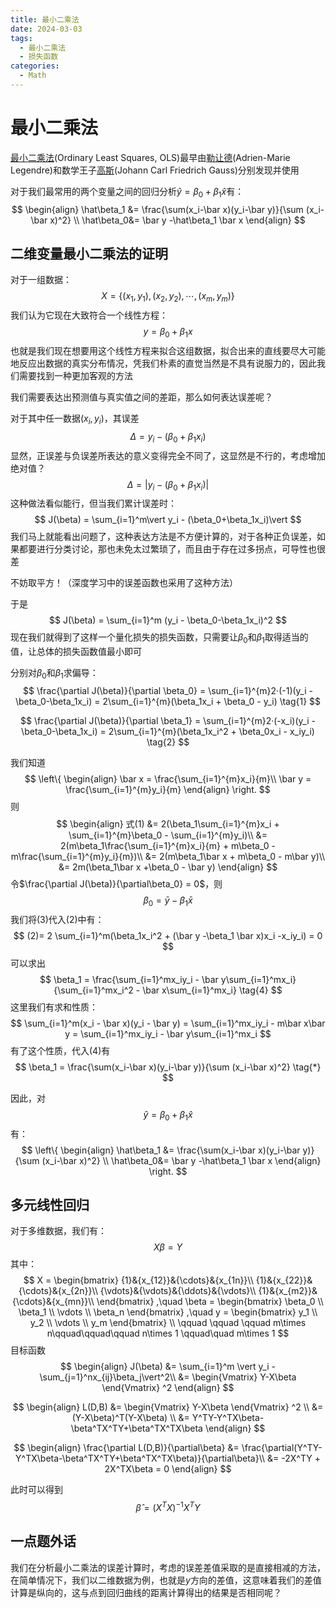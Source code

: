```yaml
---
title: 最小二乘法
date: 2024-03-03
tags: 
  - 最小二乘法
  - 损失函数
categories: 
  - Math
---
```


# 最小二乘法

[最小二乘法](https://www.wikiwand.com/en/Least_squares?wprov=srpw1_0)(Ordinary Least Squares, OLS)最早由[勒让德](https://www.wikiwand.com/en/Adrien-Marie_Legendre)(Adrien-Marie Legendre)和数学王子[高斯](https://www.wikiwand.com/en/Carl_Friedrich_Gauss)(Johann Carl Friedrich Gauss)分别发现并使用

对于我们最常用的两个变量之间的回归分析$\hat y = \beta_0+\beta_1 \hat x$有：
$$
\begin{align}
\hat\beta_1 &= \frac{\sum(x_i-\bar x)(y_i-\bar y)}{\sum (x_i-\bar x)^2} \\
\hat\beta_0&= \bar y -\hat\beta_1 \bar x
\end{align}
$$

## 二维变量最小二乘法的证明

对于一组数据：
$$
X = \{(x_1,y_1),(x_2,y_2),\cdots , (x_m,y_m)\}
$$
我们认为它现在大致符合一个线性方程：
$$
y = \beta_0 +\beta_1x
$$
也就是我们现在想要用这个线性方程来拟合这组数据，拟合出来的直线要尽大可能地反应出数据的真实分布情况，凭我们朴素的直觉当然是不具有说服力的，因此我们需要找到一种更加客观的方法

我们需要表达出预测值与真实值之间的差距，那么如何表达误差呢？

对于其中任一数据$(x_i,y_i)$，其误差
$$
\Delta = y_i - (\beta_0+\beta_1x_i)
$$
显然，正误差与负误差所表达的意义变得完全不同了，这显然是不行的，考虑增加绝对值？
$$
\Delta =\vert y_i - (\beta_0+\beta_1x_i)\vert
$$
这种做法看似能行，但当我们累计误差时：
$$
J(\beta) = \sum_{i=1}^m\vert y_i - (\beta_0+\beta_1x_i)\vert
$$
我们马上就能看出问题了，这种表达方法是不方便计算的，对于各种正负误差，如果都要进行分类讨论，那也未免太过繁琐了，而且由于存在过多拐点，可导性也很差

不妨取平方！（深度学习中的误差函数也采用了这种方法）

于是
$$
J(\beta) = \sum_{i=1}^m (y_i - \beta_0-\beta_1x_i)^2
$$
现在我们就得到了这样一个量化损失的损失函数，只需要让$\beta_0$和$\beta_1$取得适当的值，让总体的损失函数值最小即可

分别对$\beta_0$和$\beta_1$求偏导：
$$
\frac{\partial J(\beta)}{\partial \beta_0} = \sum_{i=1}^{m}2·(-1)(y_i - \beta_0-\beta_1x_i) = 2\sum_{i=1}^{m}(\beta_1x_i + \beta_0 - y_i) \tag{1}
$$

$$
\frac{\partial J(\beta)}{\partial \beta_1} = \sum_{i=1}^{m}2·(-x_i)(y_i - \beta_0-\beta_1x_i) = 2\sum_{i=1}^{m}(\beta_1x_i^2 + \beta_0x_i - x_iy_i) \tag{2}
$$

我们知道
$$
\left\{
\begin{align}
\bar x = \frac{\sum_{i=1}^{m}x_i}{m}\\
\bar y = \frac{\sum_{i=1}^{m}y_i}{m}
\end{align}
\right.
$$
则
$$
\begin{align}
式(1) &= 2(\beta_1\sum_{i=1}^{m}x_i + \sum_{i=1}^{m}\beta_0 - \sum_{i=1}^{m}y_i)\\
 &= 2(m\beta_1\frac{\sum_{i=1}^{m}x_i}{m} + m\beta_0 - m\frac{\sum_{i=1}^{m}y_i}{m})\\
 &= 2(m\beta_1\bar x + m\beta_0 - m\bar y)\\
 &= 2m(\beta_1\bar x +\beta_0 - \bar y)
\end{align}
$$
令$\frac{\partial J(\beta)}{\partial\beta_0} = 0$，则
$$
\beta_0 = \bar y - \beta_1 \bar x \tag{3}
$$
我们将(3)代入(2)中有：
$$
(2)= 2 \sum_{i=1}^m(\beta_1x_i^2 + (\bar y -\beta_1 \bar x)x_i -x_iy_i) = 0
$$
可以求出
$$
\beta_1 = \frac{\sum_{i=1}^mx_iy_i - \bar y\sum_{i=1}^mx_i}{\sum_{i=1}^mx_i^2 - \bar x\sum_{i=1}^mx_i}  \tag{4}
$$
这里我们有求和性质：
$$
\sum_{i=1}^m(x_i - \bar x)(y_i - \bar y) = \sum_{i=1}^mx_iy_i - m\bar x\bar y = \sum_{i=1}^mx_iy_i - \bar y\sum_{i=1}^mx_i
$$
有了这个性质，代入(4)有
$$
\beta_1 = \frac{\sum(x_i-\bar x)(y_i-\bar y)}{\sum (x_i-\bar x)^2} \tag{*}
$$


因此，对
$$
\hat y = \beta_0+\beta_1 \hat x 
$$
有：
$$
\left\{
\begin{align}
\hat\beta_1 &= \frac{\sum(x_i-\bar x)(y_i-\bar y)}{\sum (x_i-\bar x)^2} \\
\hat\beta_0&= \bar y -\hat\beta_1 \bar x
\end{align}
\right.
$$

## 多元线性回归

对于多维数据，我们有：
$$
X\beta = Y
$$
其中：
$$
X = 
\begin{bmatrix}
{1}&{x_{12}}&{\cdots}&{x_{1n}}\\
{1}&{x_{22}}&{\cdots}&{x_{2n}}\\
{\vdots}&{\vdots}&{\ddots}&{\vdots}\\
{1}&{x_{m2}}&{\cdots}&{x_{mn}}\\
\end{bmatrix}
,\quad
\beta = 
\begin{bmatrix}
\beta_0 \\ 
\beta_1 \\
\vdots \\
\beta_n
\end{bmatrix}	
,\quad
y = 
\begin{bmatrix}
y_1 \\ 
y_2 \\
\vdots \\
y_m
\end{bmatrix}	\\
\qquad \qquad \qquad m\times n\qquad\qquad\qquad n\times 1 \qquad\quad m\times 1
$$
目标函数
$$
\begin{align}
J(\beta) &= \sum_{i=1}^m \vert y_i - \sum_{j=1}^nx_{ij}\beta_j\vert^2\\
&= \begin{Vmatrix} Y-X\beta \end{Vmatrix}	^2
\end{align}
$$

$$
\begin{align}
L(D,B) &= \begin{Vmatrix} Y-X\beta \end{Vmatrix}	^2 \\
&= (Y-X\beta)^T(Y-X\beta) \\
&= Y^TY-Y^TX\beta-\beta^TX^TY+\beta^TX^TX\beta
\end{align}
$$

$$
\begin{align}
\frac{\partial L(D,B)}{\partial\beta} &= \frac{\partial(Y^TY-Y^TX\beta-\beta^TX^TY+\beta^TX^TX\beta)}{\partial\beta}\\
&= -2X^TY + 2X^TX\beta = 0
\end{align}
$$

此时可以得到
$$
\hat\beta = (X^TX)^{-1}X^TY
$$

## 一点题外话

我们在分析最小二乘法的误差计算时，考虑的误差差值采取的是直接相减的方法，在简单情况下，我们以二维数据为例，也就是$y$方向的差值，这意味着我们的差值计算是纵向的，这与点到回归曲线的距离计算得出的结果是否相同呢？
